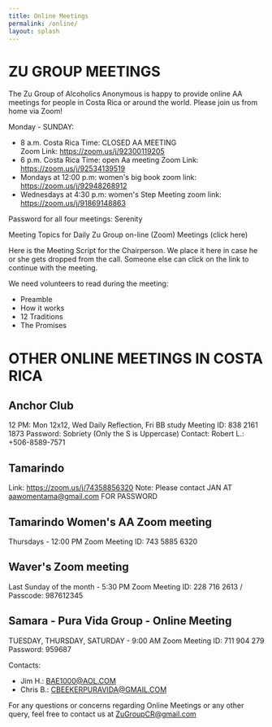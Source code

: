 ```yaml
---
title: Online Meetings
permalink: /online/
layout: splash 
---
```


# ZU GROUP MEETINGS
The Zu Group of Alcoholics Anonymous is happy to provide online AA  meetings for people in Costa Rica or around the world. Please join us from home via Zoom!

Monday - SUNDAY:
* 8 a.m. Costa Rica Time: CLOSED AA MEETING   
Zoom Link: <https://zoom.us/j/92300119205>
* 6 p.m. Costa Rica Time: open Aa meeting 
Zoom Link: <https://zoom.us/j/92534139519>
* Mondays at 12:00 p.m: women's big book
zoom link:  <https://zoom.us/j/92948268912>
* Wednesdays at 4:30 p.m: women's Step Meeting
zoom link:  <https://zoom.us/j/91869148863>

​Password for all four meetings: Serenity

​Meeting Topics for Daily Zu Group on-line (Zoom) Meetings (click here)

Here is the Meeting Script for the Chairperson. We place it here in case he or she gets dropped from the call. Someone else can click on the link to continue with the meeting.

We need volunteers to read during the meeting:
* Preamble
* How it works
* 12 Traditions
* The Promises

# OTHER ONLINE MEETINGS IN COSTA RICA

## Anchor Club
12 PM: Mon 12x12, Wed Daily Reflection, Fri BB study
Meeting ID: 838 2161 1873
Password: Sobriety (Only the S is Uppercase)
Contact: Robert L.: +506-8589-7571

## Tamarindo
Link: <https://zoom.us/j/74358856320>
Note:  Please contact JAN AT <aawomentama@gmail.com> FOR PASSWORD

## Tamarindo Women's AA Zoom meeting
Thursdays - 12:00 PM
Zoom Meeting ID: 743 5885 6320

## Waver's Zoom meeting
Last Sunday of the month - 5:30 PM
Zoom Meeting ID: 228 716 2613 / Passcode: 987612345                    

## Samara - Pura Vida Group - Online Meeting
TUESDAY, THURSDAY, SATURDAY - 9:00 AM
Zoom Meeting ID: 711 904 279
Password: 959687

Contacts: 
* Jim H.: <BAE1000@AOL.COM>
* Chris B.: <CBEEKERPURAVIDA@GMAIL.COM>

For any questions or concerns regarding Online Meetings or any other query, feel free to contact us at <ZuGroupCR@gmail.com>
